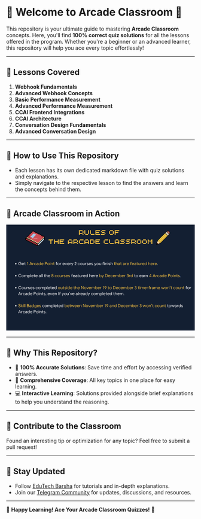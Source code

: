 # 🎉 Welcome to **Arcade Classroom** 🎉  

This repository is your ultimate guide to mastering **Arcade Classroom** concepts. Here, you'll find **100% correct quiz solutions** for all the lessons offered in the program. Whether you're a beginner or an advanced learner, this repository will help you ace every topic effortlessly!  

---

## 📝 **Lessons Covered**  

1. **Webhook Fundamentals**  
2. **Advanced Webhook Concepts**  
3. **Basic Performance Measurement**  
4. **Advanced Performance Measurement**  
5. **CCAI Frontend Integrations**  
6. **CCAI Architecture**  
7. **Conversation Design Fundamentals**  
8. **Advanced Conversation Design**  

---

## 📂 **How to Use This Repository**  

- Each lesson has its own dedicated markdown file with quiz solutions and explanations.  
- Simply navigate to the respective lesson to find the answers and learn the concepts behind them.  

---

## 📸 **Arcade Classroom in Action**  

![Arcade Classroom Banner](https://github.com/Techbarsha/cloudlabs/blob/main/The-Arcade-Lessons/arcade%20lesson.png)  

---

## 🚀 **Why This Repository?**  

- 🎯 **100% Accurate Solutions**: Save time and effort by accessing verified answers.  
- 📖 **Comprehensive Coverage**: All key topics in one place for easy learning.  
- 💻 **Interactive Learning**: Solutions provided alongside brief explanations to help you understand the reasoning.  

---

## 🤝 **Contribute to the Classroom**  

Found an interesting tip or optimization for any topic? Feel free to submit a pull request!  

---

## 🌟 **Stay Updated**  

- Follow [EduTech Barsha](https://www.youtube.com/@edutechbarsha) for tutorials and in-depth explanations.  
- Join our [Telegram Community](https://t.me/edutechbarsha) for updates, discussions, and resources.  

---

🎉 **Happy Learning! Ace Your Arcade Classroom Quizzes!** 🎉  
